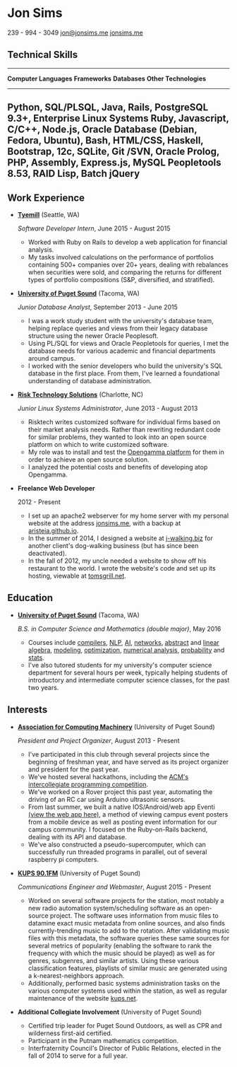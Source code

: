 Jon Sims
===============

239 - 994 - 3049
[jon@jonsims.me](mailto:jon@jonsims.me)
[jonsims.me](http://www.jonsims.me)

Technical Skills
----------------

----------------------------------------------------------------------------------------
**Computer Languages**       **Frameworks** **Databases**     **Other
                                                               Technologies**
---------------------------- -------------- ----------------- --------------------------
Python, SQL/PLSQL, Java,     Rails,         PostgreSQL 9.3+,  Enterprise Linux Systems
Ruby, Javascript, C/C++,     Node.js,       Oracle Database   (Debian, Fedora, Ubuntu),
Bash, HTML/CSS, Haskell,     Bootstrap,     12c, SQLite,      Git /SVN, Oracle 
Prolog, PHP, Assembly,       Express.js,    MySQL             Peopletools 8.53, RAID
Lisp, Batch                  jQuery                           
-----------------------------------------------------------------------------------------




Work Experience
---------------

*   **[Tyemill](http://www.tyemill.com/)** (Seattle, WA)

    *Software Developer Intern*, June 2015 - August 2015

    -   Worked with Ruby on Rails to develop a web application for financial analysis. 
    -   My tasks involved calculations on the performance of portfolios containing 500+ companies over 20+ years, dealing with rebalances when securities were sold, and comparing the returns for different types of portfolio compositions (S&P, diversified, and stratified).

*   **[University of Puget Sound](http://www.pugetsound.edu/)** (Tacoma, WA)

    *Junior Database Analyst*, September 2013 - June 2015

    -   I was a work study student with the university's database team, helping replace queries and views from their legacy database structure using the newer Oracle Peoplesoft.
    -   Using PL/SQL for views and Oracle Peopletools for queries, I met the database needs for various academic and financial departments around campus.
    -   I worked with the senior developers who build the university's SQL database in the first place. From them, I've learned a foundational understanding of database administration.

*   **[Risk Technology Solutions](http://www.risktechnologysolutions.com/)** (Charlotte, NC)

    *Junior Linux Systems Administrator*, June 2013 - August 2013

    -   Risktech writes customized software for individual firms based on their market analysis needs. Rather than rewriting redundant code for similar problems, they wanted to look into an open source platform on which to write customized software. 
    -   My role was to install and test the [Opengamma platform](https://github.com/OpenGamma/OG-Platform) for them in order to achieve an open source solution. 
    -   I analyzed the potential costs and benefits of developing atop Opengamma.

*   **Freelance Web Developer**

    2012 - Present

    -   I set up an apache2 webserver for my home server with my personal website at the address [jonsims.me](http://www.jonsims.me), with a backup at [aristeia.github.io](http://aristeia.github.io/).
    -   In the summer of 2014, I designed a website at [j-walking.biz]() for another client's dog-walking business (but has since been deactivated).
    -   In the fall of 2012, my uncle needed a website to show off his restaurant to the world. I wrote the website's code and set up its hosting, viewable at [tomsgrill.net](http://www.tomsgrill.net/).
    



Education
---------

*   **[University of Puget Sound](http://www.pugetsound.edu/)** (Tacoma, WA)

    *B.S. in Computer Science and Mathematics (double major)*, May 2016

    -   Courses include [compilers](/syllabi/cs481.pdf), [NLP](/syllabi/cs425.pdf), [AI](/syllabi/cs431.pdf), [networks](/syllabi/cs325.pdf), [abstract](/syllabi/math433.pdf) and [linear algebra](/syllabi/math290.pdf), [modeling](/syllabi/math471.pdf), [optimization](/syllabi/math335.pdf), [numerical analysis](/syllabi/math420.pdf), [probability](/syllabi/math375.pdf) and [stats](/syllabi/math376.pdf).
    -   I've also tutored students for my university's computer science department for several hours per week, typically helping students of introductory and intermediate computer science classes, for the past two years.


Interests
---------

*   **[Association for Computing Machinery](http://acm.pugetsound.edu)** (University of Puget Sound)

    *President and Project Organizer*, August 2013 - Present

    -   I've participated in this club through several projects since the beginning of freshman year, and have served as its project organizer and president for the past year.
    -   We've hosted several hackathons, including the [ACM's intercollegiate programming competition](http://mathcs.pugetsound.edu/acm-icpc/).
    -   We've worked on a Rover project this past year, automating the driving of an RC car using Arduino ultrasonic sensors.
    -   From last summer, we built a native IOS/Android/web app Eventi [(view the web app here)](http://eventi.pugetsound.edu/), a method of viewing campus event posters from a mobile device as well as posting event information for our campus community. I focused on the Ruby-on-Rails backend, dealing with its API and database.
    -   We've also constructed a pseudo-supercomputer, which can successfully run threaded programs in parallel, out of several raspberry pi computers. 

*   **[KUPS 90.1FM](http://www.kups.net/)** (University of Puget Sound)

    *Communications Engineer and Webmaster*, August 2015 - Present

    -   Worked on several software projects for the station, most notably a new radio automation system/scheduling software as an open-source project. The software uses information from music files to datamine exact music metadata from online sources, and also finds currently-trending music to add to the rotation. After validating music files with this metadata, the software queries these same sources for several metrics of popularity (enabling the software to rank the frequency with which the music should be played) as well as for genres, subgenres, and similar artists. Using these various classification features, playlists of similar music are generated using a k-nearest-neighbors approach.
    -   Additionally, performed basic systems administration tasks on the various computer systems used within the station, as well as regular maintenance of the website [kups.net](http://www.kups.net/).

*   **Additional Collegiate Involvement** (University of Puget Sound)

    -   Certified trip leader for Puget Sound Outdoors, as well as CPR and wilderness first-aid certified.
    -   Participant in the Putnam mathematics competition.
    -   Interfraternity Council's Director of Public Relations, elected in the fall of 2014 to serve for a full year.